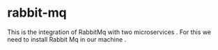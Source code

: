 # rabbit-mq
This is the integration of RabbitMq with two microservices . 
For this we need to install Rabbit Mq in our machine .
